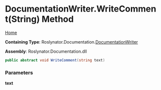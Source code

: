 <a name="_top"></a>

# DocumentationWriter\.WriteComment\(String\) Method

[Home](../../../../README.md#_top)

**Containing Type**: Roslynator\.Documentation\.[DocumentationWriter](../README.md#_top)

**Assembly**: Roslynator\.Documentation\.dll

```csharp
public abstract void WriteComment(string text)
```

### Parameters

**text**